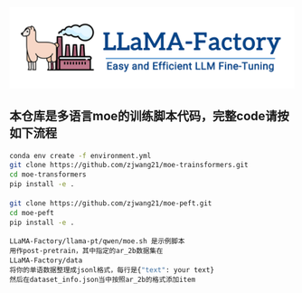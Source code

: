 ![# LLaMA Factory for Multilingual Moe](assets/logo.png)

## 本仓库是多语言moe的训练脚本代码，完整code请按如下流程

```bash
conda env create -f environment.yml
git clone https://github.com/zjwang21/moe-trainsformers.git
cd moe-transformers
pip install -e .

git clone https://github.com/zjwang21/moe-peft.git
cd moe-peft 
pip install -e .

LLaMA-Factory/llama-pt/qwen/moe.sh 是示例脚本
用作post-pretrain，其中指定的ar_2b数据集在
LLaMA-Factory/data
将你的单语数据整理成jsonl格式，每行是{"text": your text}
然后在dataset_info.json当中按照ar_2b的格式添加item
```